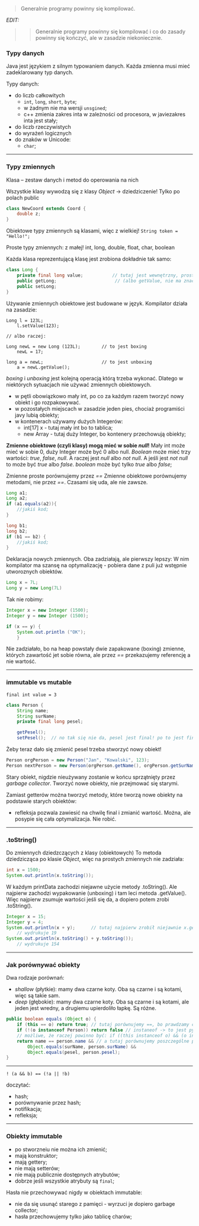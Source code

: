 > Generalnie programy powinny się kompilować.

_EDIT:_
>> Generalnie programy powinny się kompilować i co do zasady powinny się kończyć, ale w zasadzie niekoniecznie.

### Typy danych

Java jest językiem z silnym typowaniem danych. Każda zmienna musi mieć zadeklarowany typ danych.

Typy danych:
- do liczb całkowitych
    - `int`, `long`, `short`, `byte`;
    - w żadnym nie ma wersji `unsgined`;
    - c++ zmienia zakres inta w zależności od procesora, w javiezakres inta jest stały;
- do liczb rzeczywistych
- do wyrażeń logicznych
- do znaków w Unicode:
    - `char`;

---

### Typy zmiennych

Klasa – zestaw danych i metod do operowania na nich

Wszystkie klasy wywodzą się z klasy _Object_ → dziedziczenie! Tylko po polach public
```JAVA
class NewCoord extends Coord {
    double z;
}
```

Obiektowe typy zmiennych są klasami, więc z wielkiej!
`String token = "Hello!";`

Proste typy zmiennych: z małej!
int, long, double, float, char, boolean

Każda klasa reprezentującą klasę jest zrobiona dokładnie tak samo:
```JAVA
class Long {
    private final long value;           // tutaj jest wewnętrzny, prosty long
    public getLong;                      // (albo getValue, nie ma znaczenia) zwracającą wartość ze środk;
    public setLong;
}
```

Używanie zmiennych obiektowe jest budowane w język. Kompilator działa na zasadzie:
```
Long l = 123L;
    l.setValue(123);

// albo raczej:

Long newL = new Long (123L);        // to jest boxing
    newL = 17;

long a = newL;                      // to jest unboxing
    a = newL.getValue();
```

_boxing_ i _unboxing_ jest kolejną operacją którą trzeba wykonać. Dlatego w niektórych sytuacjach nie używać zmiennych obiektowych.
- w pętli obowiązkowo mały int, po co za każdym razem tworzyć nowy obiekt i go rozpakowywać.
- w pozostałych miejscach w zasadzie jeden pies, chociaż programiści javy lubią obiekty;
- w kontenerach używamy dużych Integerów:
    - int[17] x - tutaj mały int bo to tablica;
    - new Array <Integer> - tutaj duży Integer, bo kontenery przechowują obiekty;

**Zmienne obiektowe (czyli klasy) mogą mieć w sobie _null_!**
Mały int może mieć w sobie 0, duży Integer może być 0 albo null.
_Boolean_ może mieć trzy wartości: _true_, _false_, _null_. A raczej jest _null_ albo _not null_. A jeśli jest _not null_ to może być _true_ albo _false_.
_boolean_ może być tylko _true_ albo _false_;

Zmienne proste porównujemy przez _==_
Zmienne obiektowe porównujemy metodami, nie przez _==_. Czasami się uda, ale nie zawsze.

```JAVA
Long a1;
Long a2;
if (a1.equals(a2)){
    //jakiś kod;
}

long b1;
long b2;
if (b1 == b2) {
    //jakiś kod;
}
```

Deklaracja nowych zmiennych. Oba zadziałają, ale pierwszy lepszy: W nim kompilator ma szansę na optymalizację - pobiera dane z puli już wstępnie utworoznych obiektów.
```JAVA
Long x = 7L;
Long y = new Long(7L)
```

Tak nie robimy:
```JAVA
Integer x = new Integer (1500);
Integer y = new Integer (1500);

if (x == y) {
    System.out.println ("OK");
    }
```
Nie zadziałało, bo na heap powstały dwie zapakowane (boxing) zmienne, których zawartość jet sobie równa, ale przez _==_ przekazujemy referencję a nie wartość.

---

### immutable vs mutable

`final int value = 3`

```JAVA
class Person {
    String name;
    String surName;
    private final long pesel;

    getPesel();
    setPesel();  // no tak się nie da, pesel jest final! po to jest final, żeby go nie zmieniać;
```

Żeby teraz dało się zmienić pesel trzeba stworzyć nowy obiekt!
```JAVA
Person orgPerson = new Person("Jan", "Kowalski", 123);
Person nextPerson = new Person(orgPerson.getName(), orgPerson.getSurName(), 456);
```

Stary obiekt, nigdzie nieużywany zostanie w końcu sprzątnięty przez _garbage collector_. Tworzyć nowe obiekty, nie przejmować się starymi.

Zamiast getterów można tworzyć metody, które tworzą nowe obiekty na podstawie starych obiektów:
- refleksja pozwala zawiesić na chwilę final i zmianić wartość. Można, ale posypie się cała optymalizacja. Nie robić.

---

### .toString()
Do zmiennych dziedzczących z klasy (obiektowych)
To metoda dziedzicząca po klasie _Object_, więc na prostych zmiennych nie zadziała:

```JAVA
int x = 1500;
System.out.println(x.toString());
```

W każdym printData zachodzi niejawne użycie metody .toString(). Ale najpierw zachodzi wypakowanie (unboxing) i tam leci metoda .getValue(). Więc najpierw zsumuje wartości jeśli się da, a dopiero potem zrobi .toString().

```JAVA
Integer x = 15;
Integer y = 4;
System.out.println(x + y);      // tutaj najpierw zrobił niejawnie x.getValue() + y.getValue(), dało się zsumować więc zsumował, a dopiero potem zrobił suma.toString() i to wydrukował
    // wydrukuje 19
System.out.println(x.toString() + y.toString());
    // wydrukuje 154
```

---

### Jak porównywać obiekty

Dwa rodzaje porównań:
- _shallow_ (płytkie): mamy dwa czarne koty. Oba są czarne i są kotami, więc są takie sam.
- _deep_ (głębokie): mamy dwa czarne koty. Oba są czarne i są kotami, ale jeden jest wredny, a drugiemu upierdoliło łapkę. Są różne.

```JAVA
public boolean equals (Object o) {
    if (this == o) return true; // tutaj porównujemy ==, bo prawdzamy czy wkazujemy na tą samą referencję. Jeśli referencja jest ta sama, to wskazujemy na ten sam obiekt o który pytamy (czyli wskauzjemy dwukrotnie na ten sam obiekt). No jeśli wskazujemy na to samo o co pytamy, to nie ma wyjścia, muszą być sobie równe
    if (!(o instanceof Person)) return false // instaneof -> to jest pytanie, czy mogę stworzyć jeden obiekt z drugiego. Jeśli nie mogę, to nie ma szansy, żeby były równe.
    // możliwe, że raczej powinno być: if ((this instanceof o) && (o instanceof this)) return true; pytanie czy relacja porównania powinna być zwrotna i symatryczna
    return name == person.name && // a tutaj porównujemy poszczególne pola obiektów;
        Object.equals(surName, person.surName) &&
        Object.equals(pesel, person.pesel);
}
```

---

`! (a && b) == (!a || !b)`

doczytać:
- hash;
- porównywanie przez hash;
- notifikacja;
- refleksja;

---

### Obiekty immutable
- po stworzneiu nie można ich zmienić;
- mają konstruktor;
- mają gettery;
- nie mają setterów;
- nie mają publicznie dostępnych atrybutów;
- dobrze jeśli wszystkie atrybuty są `final`;

Hasła nie przechowywać nigdy w obiektach immutable:
- nie da się usunąć starego z pamięci - wyrzuci je dopiero garbage collector;
- hasła przechowujemy tylko jako tablicę charów;
